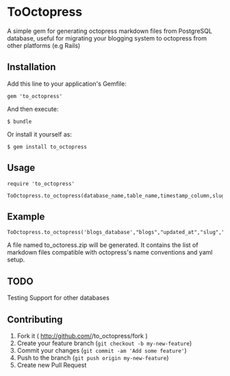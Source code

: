 # ToOctopress

A simple gem for generating octopress markdown files from PostgreSQL database, useful for migrating your blogging system to octopress from other platforms (e.g Rails) 

## Installation

Add this line to your application's Gemfile:

    gem 'to_octopress'

And then execute:

    $ bundle

Or install it yourself as:

    $ gem install to_octopress

## Usage

	require 'to_octopress'

	ToOctopress.to_octopress(database_name,table_name,timestamp_column,slug_column,content_column,title_column,path_to_zip_file)
	
## Example
	ToOctopress.to_octopress('blogs_database',"blogs","updated_at","slug","content","title",File.dirname(__FILE__))


A file named to_octoress.zip will be generated. It contains the list of markdown files compatible with octopress's name conventions and yaml setup.


## TODO

Testing
Support for other databases


## Contributing

1. Fork it ( http://github.com/<my-github-username>/to_octopress/fork )
2. Create your feature branch (`git checkout -b my-new-feature`)
3. Commit your changes (`git commit -am 'Add some feature'`)
4. Push to the branch (`git push origin my-new-feature`)
5. Create new Pull Request
